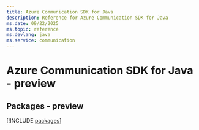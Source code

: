 ```yaml
---
title: Azure Communication SDK for Java
description: Reference for Azure Communication SDK for Java
ms.date: 09/22/2025
ms.topic: reference
ms.devlang: java
ms.service: communication
---
```

# Azure Communication SDK for Java - preview
## Packages - preview
[!INCLUDE [packages](communication-index.md)]